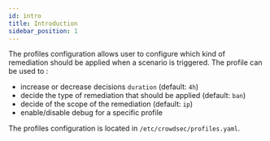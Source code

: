```yaml
---
id: intro
title: Introduction
sidebar_position: 1
---
```


The profiles configuration allows user to configure which kind of remediation should be applied when a scenario is triggered. The profile can be used to :
 - increase or decrease decisions `duration` (default: `4h`)
 - decide the type of remediation that should be applied (default: `ban`)
 - decide of the scope of the remediation (default: `ip`)
 - enable/disable debug for a specific profile


The profiles configuration is located in `/etc/crowdsec/profiles.yaml`.